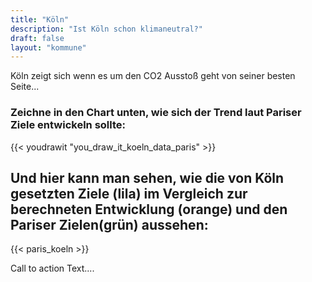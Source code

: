 ```yaml
---
title: "Köln"
description: "Ist Köln schon klimaneutral?"
draft: false
layout: "kommune"
---
```


Köln zeigt sich wenn es um den CO2 Ausstoß geht von seiner besten Seite...


### Zeichne in den Chart unten, wie sich der Trend laut Pariser Ziele entwickeln sollte:

{{< youdrawit "you_draw_it_koeln_data_paris" >}}


## Und hier kann man sehen, wie die von Köln gesetzten Ziele (lila) im Vergleich zur berechneten Entwicklung (orange) und den Pariser Zielen(grün) aussehen:

{{< paris_koeln >}}

Call to action Text....
